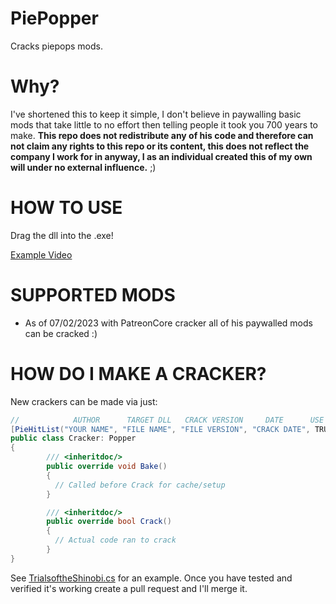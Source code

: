 # PiePopper
 Cracks piepops mods.
 
 # Why?
I've shortened this to keep it simple, I don't believe in paywalling basic mods that take little to no effort then telling people it took you 700 years to make. **This repo does not redistribute any of his code and therefore can not claim any rights to this repo or its content, this does not reflect the company I work for in anyway, I as an individual created this of my own will under no external influence.** ;)

# HOW TO USE
Drag the dll into the .exe!

[Example Video](https://i.imgur.com/tHvhmNk.mp4)

# SUPPORTED MODS
* As of 07/02/2023 with PatreonCore cracker all of his paywalled mods can be cracked :)

# HOW DO I MAKE A CRACKER?
New crackers can be made via just:
```cs
//            AUTHOR      TARGET DLL   CRACK VERSION     DATE      USE PATREON CORE?
[PieHitList("YOUR NAME", "FILE NAME", "FILE VERSION", "CRACK DATE", TRUE)]]
public class Cracker: Popper
{
        /// <inheritdoc/>
        public override void Bake()
        {
          // Called before Crack for cache/setup
        }

        /// <inheritdoc/>
        public override bool Crack()
        {
          // Actual code ran to crack
        }
}
```
See [TrialsoftheShinobi.cs](https://github.com/imememani/PiePopper/blob/main/Scripts/Crackers/TrialsoftheShinobi.cs) for an example.
Once you have tested and verified it's working create a pull request and I'll merge it.
